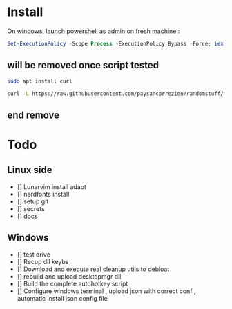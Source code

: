 
# Install
On windows, launch powershell as admin on fresh machine :

```powershell
Set-ExecutionPolicy -Scope Process -ExecutionPolicy Bypass -Force; iex (iwr -UseBasicParsing -Uri 'https://raw.githubusercontent.com/PaysanCorrezien/randomstuff/main/initialise.ps1').Content
``` 


## will be removed once script tested 
```bash
sudo apt install curl
```

```bash
curl -L https://raw.githubusercontent.com/paysancorrezien/randomstuff/main/setup.sh | bash
```
## end remove

# Todo 

## Linux side
- [] Lunarvim install adapt
- [] nerdfonts install
- [] setup git 
- [] secrets
- [] docs

## Windows
- [] test drive
- [] Recup dll keybs
- [] Download and execute real cleanup utils to debloat
- [] rebuild and upload desktopmgr dll
- [] Build the complete autohotkey script
- [] Configure windows terminal , upload json with correct conf , automatic install json config file
